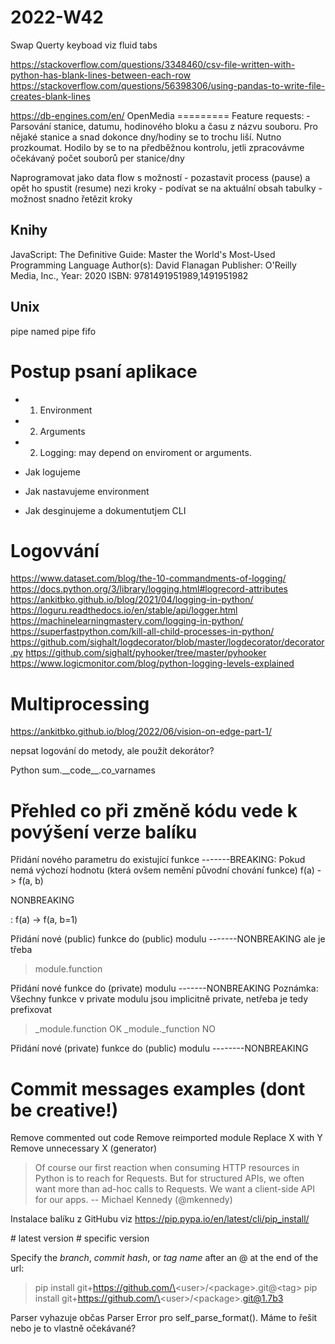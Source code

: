 # 2022-W42

Swap Querty keyboad viz fluid tabs

<https://stackoverflow.com/questions/3348460/csv-file-written-with-python-has-blank-lines-between-each-row>
<https://stackoverflow.com/questions/56398306/using-pandas-to-write-file-creates-blank-lines>

<https://db-engines.com/en/> OpenMedia ========= Feature requests: -
Parsování stanice, datumu, hodinového bloku a času z názvu souboru. Pro
nějaké stanice a snad dokonce dny/hodiny se to trochu liší. Nutno
prozkoumat. Hodilo by se to na předběžnou kontrolu, jetli zpracovávme
očekávaný počet souborů per stanice/dny

Naprogramovat jako data flow s možností - pozastavit process (pause) a
opět ho spustit (resume) nezi kroky - podívat se na aktuální obsah
tabulky - možnost snadno řetězit kroky

## Knihy

JavaScript: The Definitive Guide: Master the World\'s Most-Used
Programming Language Author(s): David Flanagan Publisher: O\'Reilly
Media, Inc., Year: 2020 ISBN: 9781491951989,1491951982

## Unix

pipe named pipe fifo

# Postup psaní aplikace

-   1)  Environment

-   2)  Arguments

-   2)  Logging: may depend on enviroment or arguments.

-   Jak logujeme

-   Jak nastavujeme environment

-   Jak desginujeme a dokumentutjem CLI

# Logovvání

<https://www.dataset.com/blog/the-10-commandments-of-logging/>
<https://docs.python.org/3/library/logging.html#logrecord-attributes>
<https://ankitbko.github.io/blog/2021/04/logging-in-python/>
<https://loguru.readthedocs.io/en/stable/api/logger.html>
<https://machinelearningmastery.com/logging-in-python/>
<https://superfastpython.com/kill-all-child-processes-in-python/>
<https://github.com/sighalt/logdecorator/blob/master/logdecorator/decorator.py>
<https://github.com/sighalt/pyhooker/tree/master/pyhooker>
<https://www.logicmonitor.com/blog/python-logging-levels-explained>

# Multiprocessing

<https://ankitbko.github.io/blog/2022/06/vision-on-edge-part-1/>

nepsat logování do metody, ale použít dekorátor?

Python sum.\_\_code\_\_.co_varnames

# Přehled co při změně kódu vede k povýšení verze balíku

Přidání nového parametru do existující funkce \-\-\-\-\-\--BREAKING:
Pokud nemá výchozí hodnotu (která ovšem nemění původní chování funkce)
f(a) -\> f(a, b)

NONBREAKING

:   f(a) -\> f(a, b=1)

Přidání nové (public) funkce do (public) modulu \-\-\-\-\-\--NONBREAKING
ale je třeba

> module.function

Přidání nové funkce do (private) modulu \-\-\-\-\-\--NONBREAKING
Poznámka: Všechny funkce v private modulu jsou implicitně private,
netřeba je tedy prefixovat

> \_module.function OK \_module.\_function NO

Přidání nové (private) funkce do (public) modulu
\-\-\-\-\-\-\--NONBREAKING

# Commit messages examples (dont be creative!)

Remove commented out code Remove reimported module Replace X with Y
Remove unnecessary X (generator)

> Of course our first reaction when consuming HTTP resources in Python
> is to reach for Requests. But for structured APIs, we often want more
> than ad-hoc calls to Requests. We want a client-side API for our apps.
> -- Michael Kennedy (@mkennedy)

Instalace balíku z GitHubu viz
<https://pip.pypa.io/en/latest/cli/pip_install/>

\# latest version \# specific version

Specify the *branch*, *commit hash*, or *tag name* after an @ at the end
of the url:

> pip install git+https://github.com/\<user\>/\<package\>.git@\<tag\>
> pip install git+https://github.com/\<user\>/\<package\>.<git@1.7b3>

Parser vyhazuje občas Parser Error pro self_parse_format(). Máme to
řešit nebo je to vlastně očekávané?
